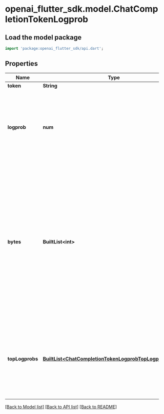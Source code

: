 # openai_flutter_sdk.model.ChatCompletionTokenLogprob

## Load the model package
```dart
import 'package:openai_flutter_sdk/api.dart';
```

## Properties
Name | Type | Description | Notes
------------ | ------------- | ------------- | -------------
**token** | **String** | The token. | 
**logprob** | **num** | The log probability of this token, if it is within the top 20 most likely tokens. Otherwise, the value `-9999.0` is used to signify that the token is very unlikely. | 
**bytes** | **BuiltList&lt;int&gt;** | A list of integers representing the UTF-8 bytes representation of the token. Useful in instances where characters are represented by multiple tokens and their byte representations must be combined to generate the correct text representation. Can be `null` if there is no bytes representation for the token. | 
**topLogprobs** | [**BuiltList&lt;ChatCompletionTokenLogprobTopLogprobsInner&gt;**](ChatCompletionTokenLogprobTopLogprobsInner.md) | List of the most likely tokens and their log probability, at this token position. In rare cases, there may be fewer than the number of requested `top_logprobs` returned. | 

[[Back to Model list]](../README.md#documentation-for-models) [[Back to API list]](../README.md#documentation-for-api-endpoints) [[Back to README]](../README.md)



